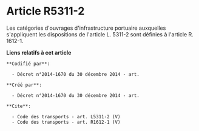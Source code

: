# Article R5311-2

Les catégories d'ouvrages d'infrastructure portuaire auxquelles s'appliquent les dispositions de l'article L. 5311-2 sont
définies à l'article R. 1612-1.

**Liens relatifs à cet article**

	**Codifié par**:

	  - Décret n°2014-1670 du 30 décembre 2014 - art.

	**Créé par**:

	  - Décret n°2014-1670 du 30 décembre 2014 - art.

	**Cite**:

	  - Code des transports - art. L5311-2 (V)
	  - Code des transports - art. R1612-1 (V)
